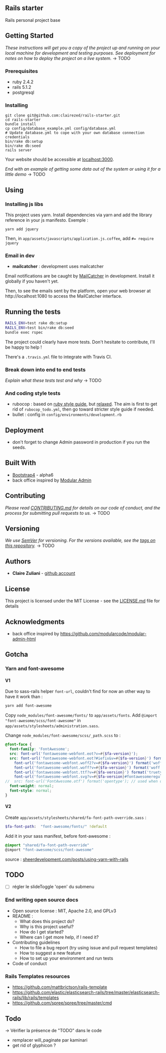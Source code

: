 ## Rails starter

Rails personal project base

## Getting Started

*These instructions will get you a copy of the project up and running on your local machine for development and testing purposes. See deployment for notes on how to deploy the project on a live system.*
-> TODO

### Prerequisites

- ruby 2.4.2
- rails 5.1.2
- postgresql


### Installing

```
git clone git@github.com:clairezed/rails-starter.git
cd rails-starter
bundle install
cp config/database_example.yml config/database.yml
# Update database.yml to cope with your own database connection credentials
bin/rake db:setup
bin/rake db:seed
rails server
```

Your website should be accessible at [localhost:3000](http://localhost:3000/).


*End with an example of getting some data out of the system or using it for a little demo*
-> TODO

## Using

### Installing js libs

This project uses yarn. Install dependencies via yarn and add the library reference in your js manifesto. Exemple : 

```
yarn add jquery
```

Then, in `app/assets/javascripts/application.js.coffee`, add `#= require jquery`

### Email in dev

- **mailcatcher** : development uses mailcatcher 

Email notifications are be caught by [MailCatcher](https://mailcatcher.me/) in development. Install it globally if you haven't yet. 

Then, to see the emails sent by the platform, open your web browser at http://localhost:1080 to access the MailCatcher interface.

## Running the tests

```bash
RAILS_ENV=test rake db:setup
RAILS_ENV=test bin/rake db:seed
bundle exec rspec
```

The project could clearly have more tests. Don't hesitate to contribute, I'll be happy to help !

There's a `.travis.yml` file to integrate with Travis CI.

### Break down into end to end tests

*Explain what these tests test and why*
-> TODO

### And coding style tests

- rubocop : based on [ruby style guide](https://github.com/bbatsov/ruby-style-guide), but [relaxed](https://github.com/janlelis/relaxed.ruby.style/blob/master/.rubocop.yml). The aim is first to get rid of `rubocop_todo.yml`, then go toward stricter style guide if needed. 
- bullet : config in `config/environments/development.rb`

## Deployment

- don't forget to change Admin password in production if you run the seeds. 

## Built With

* [Bootstrap4](https://v4-alpha.getbootstrap.com/getting-started/introduction/) - alpha6
* back office inspired by [Modular Admin](https://github.com/modularcode/modular-admin-html)

## Contributing

*Please read [CONTRIBUTING.md](https://gist.github.com/PurpleBooth/b24679402957c63ec426) for details on our code of conduct, and the process for submitting pull requests to us.*
-> TODO

## Versioning

*We use [SemVer](http://semver.org/) for versioning. For the versions available, see the [tags on this repository](https://github.com/your/project/tags).*
-> TODO

## Authors

* **Claire Zuliani** - [github account](https://github.com/clairezed)

## License

This project is licensed under the MIT License - see the [LICENSE.md](LICENSE.md) file for details

## Acknowledgments

- back office inspired by https://github.com/modularcode/modular-admin-html


## Gotcha

### Yarn and font-awesome

#### V1

Due to sass-rails helper `font-url`, couldn't find for now an other way to have it work than :

```bash
yarn add font-awesome
```

Copy `node_modules/font-awesome/fonts/` to `app/assets/fonts`.
Add `@import "font-awesome/scss/font-awesome"` in `app/assets/stylesheets/administration.sass`.

Change `node_modules/font-awesome/scss/_path.scss` to : 

```scss
@font-face {
  font-family: 'FontAwesome';
  src: font-url('fontawesome-webfont.eot?v=#{$fa-version}');
  src: font-url('fontawesome-webfont.eot?#iefix&v=#{$fa-version}') format('embedded-opentype'),
    font-url('fontawesome-webfont.woff2?v=#{$fa-version}') format('woff2'),
    font-url('fontawesome-webfont.woff?v=#{$fa-version}') format('woff'),
    font-url('fontawesome-webfont.ttf?v=#{$fa-version}') format('truetype'),
    font-url('fontawesome-webfont.svg?v=#{$fa-version}#fontawesomeregular') format('svg');
//  src: font-url('FontAwesome.otf') format('opentype'); // used when developing fonts
  font-weight: normal;
  font-style: normal;
}
```

#### V2 

Create `app/assets/stylesheets/shared/fa-font-path-override.sass` : 

```sass
$fa-font-path:  "font-awesome/fonts/" !default
```

Add it in your sass manifest, before font-awesome :

```scss
@import "shared/fa-font-path-override"
@import "font-awesome/scss/font-awesome"
```

source : [sheerdevelopment.com/posts/using-yarn-with-rails](https://sheerdevelopment.com/posts/using-yarn-with-rails)

## TODO
- [ ] régler le slideToggle 'open' du submenu

### End writing open source docs

- Open source license : MIT, Apache 2.0, and GPLv3
- README : 
  - What does this project do? 
  - Why is this project useful?
  - How do I get started?
  - Where can I get more help, if I need it?
- Contributing guidelines
  - How to file a bug report (try using issue and pull request templates)
  - How to suggest a new feature
  - How to set up your environment and run tests
- Code of conduct


### Rails Templates resources

- https://github.com/mattbrictson/rails-template
- https://github.com/elastic/elasticsearch-rails/tree/master/elasticsearch-rails/lib/rails/templates
- https://github.com/spree/spree/tree/master/cmd  


## Todo

-> Vérifier la présence de "TODO" dans le code

- remplacer will_paginate par kaminari
- get rid of glyphicon ? 
